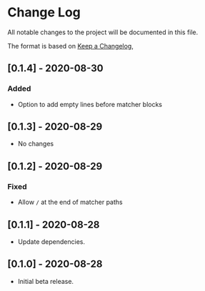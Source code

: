 # Change Log

All notable changes to the project will be documented in this file.

The format is based on [Keep a Changelog](https://keepachangelog.com/en/1.0.0/),

## [0.1.4] - 2020-08-30
### Added
- Option to add empty lines before matcher blocks

## [0.1.3] - 2020-08-29
- No changes

## [0.1.2] - 2020-08-29
### Fixed
- Allow `/` at the end of matcher paths

## [0.1.1] - 2020-08-28
- Update dependencies.

## [0.1.0] - 2020-08-28
- Initial beta release.
